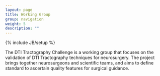 ```yaml
---
layout: page
title: Working Group
group: navigation
weight: 5
description: ""
---
```

{% include JB/setup %}

The DTI Tractography Challenge is a working group that focuses on the validation of DTI Tractography techniques for neurosurgery.
The project brings together neurosurgeons and scientific teams, and aims to define standard to ascertain quality features for surgical guidance.
